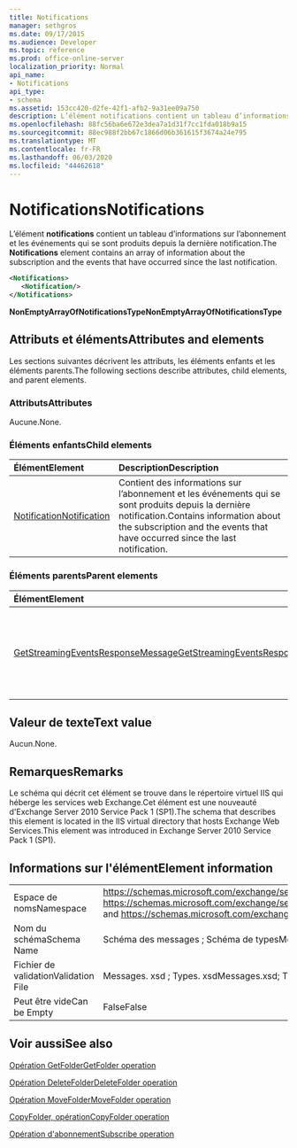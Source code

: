 ```yaml
---
title: Notifications
manager: sethgros
ms.date: 09/17/2015
ms.audience: Developer
ms.topic: reference
ms.prod: office-online-server
localization_priority: Normal
api_name:
- Notifications
api_type:
- schema
ms.assetid: 153cc420-d2fe-42f1-afb2-9a31ee09a750
description: L’élément notifications contient un tableau d’informations sur l’abonnement et les événements qui se sont produits depuis la dernière notification.
ms.openlocfilehash: 88fc56ba6e672e3dea7a1d31f7cc1fda018b9a15
ms.sourcegitcommit: 88ec988f2bb67c1866d06b361615f3674a24e795
ms.translationtype: MT
ms.contentlocale: fr-FR
ms.lasthandoff: 06/03/2020
ms.locfileid: "44462618"
---
```

# <a name="notifications"></a><span data-ttu-id="00100-103">Notifications</span><span class="sxs-lookup"><span data-stu-id="00100-103">Notifications</span></span>

<span data-ttu-id="00100-104">L’élément **notifications** contient un tableau d’informations sur l’abonnement et les événements qui se sont produits depuis la dernière notification.</span><span class="sxs-lookup"><span data-stu-id="00100-104">The **Notifications** element contains an array of information about the subscription and the events that have occurred since the last notification.</span></span> 
  
```xml
<Notifications>
   <Notification/>
</Notifications>
```

 <span data-ttu-id="00100-105">**NonEmptyArrayOfNotificationsType**</span><span class="sxs-lookup"><span data-stu-id="00100-105">**NonEmptyArrayOfNotificationsType**</span></span>
## <a name="attributes-and-elements"></a><span data-ttu-id="00100-106">Attributs et éléments</span><span class="sxs-lookup"><span data-stu-id="00100-106">Attributes and elements</span></span>

<span data-ttu-id="00100-107">Les sections suivantes décrivent les attributs, les éléments enfants et les éléments parents.</span><span class="sxs-lookup"><span data-stu-id="00100-107">The following sections describe attributes, child elements, and parent elements.</span></span>
  
### <a name="attributes"></a><span data-ttu-id="00100-108">Attributs</span><span class="sxs-lookup"><span data-stu-id="00100-108">Attributes</span></span>

<span data-ttu-id="00100-109">Aucune.</span><span class="sxs-lookup"><span data-stu-id="00100-109">None.</span></span>
  
### <a name="child-elements"></a><span data-ttu-id="00100-110">Éléments enfants</span><span class="sxs-lookup"><span data-stu-id="00100-110">Child elements</span></span>

|<span data-ttu-id="00100-111">**Élément**</span><span class="sxs-lookup"><span data-stu-id="00100-111">**Element**</span></span>|<span data-ttu-id="00100-112">**Description**</span><span class="sxs-lookup"><span data-stu-id="00100-112">**Description**</span></span>|
|:-----|:-----|
|[<span data-ttu-id="00100-113">Notification</span><span class="sxs-lookup"><span data-stu-id="00100-113">Notification</span></span>](notification-ex15websvcsotherref.md) <br/> |<span data-ttu-id="00100-114">Contient des informations sur l’abonnement et les événements qui se sont produits depuis la dernière notification.</span><span class="sxs-lookup"><span data-stu-id="00100-114">Contains information about the subscription and the events that have occurred since the last notification.</span></span>  <br/> |
   
### <a name="parent-elements"></a><span data-ttu-id="00100-115">Éléments parents</span><span class="sxs-lookup"><span data-stu-id="00100-115">Parent elements</span></span>

|<span data-ttu-id="00100-116">**Élément**</span><span class="sxs-lookup"><span data-stu-id="00100-116">**Element**</span></span>|<span data-ttu-id="00100-117">**Description**</span><span class="sxs-lookup"><span data-stu-id="00100-117">**Description**</span></span>|
|:-----|:-----|
|[<span data-ttu-id="00100-118">GetStreamingEventsResponseMessage</span><span class="sxs-lookup"><span data-stu-id="00100-118">GetStreamingEventsResponseMessage</span></span>](getstreamingeventsresponsemessage.md) <br/> |<span data-ttu-id="00100-119">Contient l’État et le résultat d’une seule demande d' [opération GetStreamingEvents](getstreamingevents-operation.md) .</span><span class="sxs-lookup"><span data-stu-id="00100-119">Contains the status and result of a single [GetStreamingEvents operation](getstreamingevents-operation.md) request.</span></span>  <br/> |
   
## <a name="text-value"></a><span data-ttu-id="00100-120">Valeur de texte</span><span class="sxs-lookup"><span data-stu-id="00100-120">Text value</span></span>

<span data-ttu-id="00100-121">Aucun.</span><span class="sxs-lookup"><span data-stu-id="00100-121">None.</span></span>
  
## <a name="remarks"></a><span data-ttu-id="00100-122">Remarques</span><span class="sxs-lookup"><span data-stu-id="00100-122">Remarks</span></span>

<span data-ttu-id="00100-123">Le schéma qui décrit cet élément se trouve dans le répertoire virtuel IIS qui héberge les services web Exchange.Cet élément est une nouveauté d'Exchange Server 2010 Service Pack 1 (SP1).</span><span class="sxs-lookup"><span data-stu-id="00100-123">The schema that describes this element is located in the IIS virtual directory that hosts Exchange Web Services.This element was introduced in Exchange Server 2010 Service Pack 1 (SP1).</span></span>
  
## <a name="element-information"></a><span data-ttu-id="00100-124">Informations sur l'élément</span><span class="sxs-lookup"><span data-stu-id="00100-124">Element information</span></span>

|||
|:-----|:-----|
|<span data-ttu-id="00100-125">Espace de noms</span><span class="sxs-lookup"><span data-stu-id="00100-125">Namespace</span></span>  <br/> |<span data-ttu-id="00100-126">https://schemas.microsoft.com/exchange/services/2006/messages et https://schemas.microsoft.com/exchange/services/2006/types</span><span class="sxs-lookup"><span data-stu-id="00100-126">https://schemas.microsoft.com/exchange/services/2006/messages and https://schemas.microsoft.com/exchange/services/2006/types</span></span>  <br/> |
|<span data-ttu-id="00100-127">Nom du schéma</span><span class="sxs-lookup"><span data-stu-id="00100-127">Schema Name</span></span>  <br/> |<span data-ttu-id="00100-128">Schéma des messages ; Schéma de types</span><span class="sxs-lookup"><span data-stu-id="00100-128">Messages schema; Types schema</span></span>  <br/> |
|<span data-ttu-id="00100-129">Fichier de validation</span><span class="sxs-lookup"><span data-stu-id="00100-129">Validation File</span></span>  <br/> |<span data-ttu-id="00100-130">Messages. xsd ; Types. xsd</span><span class="sxs-lookup"><span data-stu-id="00100-130">Messages.xsd; Types.xsd</span></span>  <br/> |
|<span data-ttu-id="00100-131">Peut être vide</span><span class="sxs-lookup"><span data-stu-id="00100-131">Can be Empty</span></span>  <br/> |<span data-ttu-id="00100-132">False</span><span class="sxs-lookup"><span data-stu-id="00100-132">False</span></span>  <br/> |
   
## <a name="see-also"></a><span data-ttu-id="00100-133">Voir aussi</span><span class="sxs-lookup"><span data-stu-id="00100-133">See also</span></span>



[<span data-ttu-id="00100-134">Opération GetFolder</span><span class="sxs-lookup"><span data-stu-id="00100-134">GetFolder operation</span></span>](getfolder-operation.md)
  
[<span data-ttu-id="00100-135">Opération DeleteFolder</span><span class="sxs-lookup"><span data-stu-id="00100-135">DeleteFolder operation</span></span>](deletefolder-operation.md)
  
[<span data-ttu-id="00100-136">Opération MoveFolder</span><span class="sxs-lookup"><span data-stu-id="00100-136">MoveFolder operation</span></span>](movefolder-operation.md)
  
[<span data-ttu-id="00100-137">CopyFolder, opération</span><span class="sxs-lookup"><span data-stu-id="00100-137">CopyFolder operation</span></span>](copyfolder-operation.md)
  
[<span data-ttu-id="00100-138">Opération d'abonnement</span><span class="sxs-lookup"><span data-stu-id="00100-138">Subscribe operation</span></span>](subscribe-operation.md)


